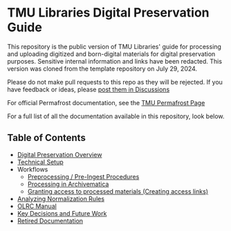 # TMU Libraries Digital Preservation Guide

This repository is the public version of TMU Libraries' guide for processing and uploading digitized and born-digital materials for digital preservation purposes. Sensitive internal information and links have been redacted. This version was cloned from the template repository on July 29, 2024.

Please do not make pull requests to this repo as they will be rejected. If you have feedback or ideas, please [post them in Discussions](https://github.com/torontomulibrary/digital-preservation-public/discussions)

For official Permafrost documentation, see the [TMU Permafrost Page](https://docs.scholarsportal.info/view/Main/SP/PER/Participant_Pages/TMU/)

For a full list of all the documentation available in this repository, look below.

## Table of Contents

- [Digital Preservation Overview](/docs/overview.md)
- [Technical Setup](/docs/technical-setup.md)
- Workflows
  - [Preprocessing / Pre-Ingest Procedures](/docs/workflow-preprocessing.md)
  - [Processing in Archivematica](/docs/workflow-archivematica.md)
  - [Granting access to processed materials (Creating access links)](/docs/workflow-access.md)
- [Analyzing Normalization Rules](/docs/analyzing-normalization-rules.md)
- [OLRC Manual](/docs/olrc-manual.md)
- [Key Decisions and Future Work](/docs/future-work.md)
- [Retired Documentation](/docs/retired-docs.md)
